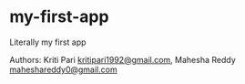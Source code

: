 # my-first-app
Literally my first app

Authors: Kriti Pari <kritipari1992@gmail.com>, Mahesha Reddy <maheshareddy0@gmail.com>
